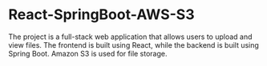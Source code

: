 # React-SpringBoot-AWS-S3

The project is a full-stack web application that allows users to upload and view files.
The frontend is built using React, while the backend is built using Spring Boot. Amazon S3 is used for file storage.

